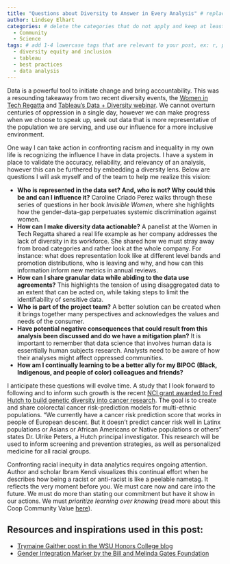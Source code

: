 ```yaml
---
title: "Questions about Diversity to Answer in Every Analysis" # replace with the title of your post, a short catchy description to entice readers
author: Lindsey Elhart 
categories: # delete the categories that do not apply and keep at least one
  - Community
  - Science
tags: # add 1-4 lowercase tags that are relevant to your post, ex: r, python, genomics, workflows
  - diversity equity and inclusion
  - tableau
  - best practices
  - data analysis
---
```


Data is a powerful tool to initiate change and bring accountability. This was a resounding takeaway from two recent diversity events, the [Women in Tech Regatta](https://womenintechregatta.com/seattle/) and [Tableau’s Data + Diversity webinar](https://community.tableau.com/s/question/0D54T00000JHY6eSAH/data-diversity). We cannot overturn centuries of oppression in a single day, however we can make progress when we choose to speak up, seek out data that is more representative of the population we are serving, and use our influence for a more inclusive environment. 

One way I can take action in confronting racism and inequality in my own life is recognizing the influence I have in data projects. I have a system in place to validate the accuracy, reliability, and relevancy of an analysis, however this can be furthered by embedding a diversity lens. Below are questions I will ask myself and of the team to help me realize this vision:

- **Who is represented in the data set? And, who is not? Why could this be and can I influence it?**
  Caroline Criado Perez walks through these series of questions in her book _Invisible Women_, where she highlights how the gender-data-gap perpetuates systemic discrimination against women.
- **How can I make diversity data actionable?** A panelist at the Women in Tech Regatta shared a real life example as her company addresses the lack of diversity in its workforce. She shared how we must stray away from broad categories and rather look at the whole company. For instance: what does representation look like at different level bands and promotion distributions, who is leaving and why, and how can this information inform new metrics in annual reviews.
- **How can I share granular data while abiding to the data use agreements?** This highlights the tension of using disaggregated data to an extent that can be acted on, while taking steps to limit the identifiability of sensitive data.  
- **Who is part of the project team?** A better solution can be created when it brings together many perspectives and acknowledges the values and needs of the consumer. 
- **Have potential negative consequences that could result from this analysis been discussed and do we have a mitigation plan?** It is important to remember that data science that involves human data is essentially human subjects research. Analysts need to be aware of how their analyses might affect oppressed communities.
- **How am I continually learning to be a better ally for my BIPOC (Black, Indigenous, and people of color) colleagues and friends?**

I anticipate these questions will evolve time. A study that I look forward to following and to inform such growth is the recent [NCI grant awarded to Fred Hutch to build genetic diversity into cancer research](https://www.fredhutch.org/en/news/center-news/2020/06/genetic-diversity-predict-cancer-risk.html). The goal is to create and share colorectal cancer risk-prediction models for multi-ethnic populations. “We currently have a cancer risk prediction score that works in people of European descent. But it doesn’t predict cancer risk well in Latinx populations or Asians or African Americans or Native populations or others” states Dr. Ulrike Peters, a Hutch principal investigator. This research will be used to inform screening and prevention strategies, as well as personalized medicine for all racial groups. 

Confronting racial inequity in data analytics requires ongoing attention. Author and scholar Ibram Kendi visualizes this continual effort when he describes how being a racist or anti-racist is like a peelable nametag. It reflects the very moment before you. We must care now and care into the future. We must do more than stating our commitment but have it show in our actions. We must _prioritize learning over knowing_ (read more about this Coop Community Value [here](https://fredhutch.github.io/coop/community/coop-values/)).

## Resources and inspirations used in this post:
- [Trymaine Gaither post in the WSU Honors College blog](https://honors.wsu.edu/2020/06/30/views-1/)
- [Gender Integration Marker by the Bill and Melinda Gates Foundation](https://www.gatesgenderequalitytoolbox.org/gender-integration-marker/)
